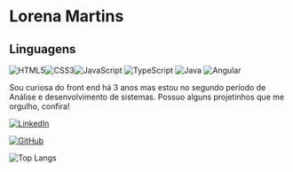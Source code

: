 
# Lorena Martins

## Linguagens 
![HTML5](https://img.shields.io/badge/HTML5-E34F26?style=for-the-badge&logo=html5&logoColor=white)![CSS3](https://img.shields.io/badge/CSS3-1572B6?style=for-the-badge&logo=css3&logoColor=white)![JavaScript](https://img.shields.io/badge/JavaScript-F7DF1E?style=for-the-badge&logo=javascript&logoColor=black)
![TypeScript](https://img.shields.io/badge/TypeScript-007ACC?style=for-the-badge&logo=typescript&logoColor=white)
![Java](https://img.shields.io/badge/java-%23ED8B00.svg?style=for-the-badge&logo=openjdk&logoColor=white)
![Angular](https://img.shields.io/badge/Angular-DD0031?style=for-the-badge&logo=angular&logoColor=white)


Sou curiosa do front end há 3 anos mas estou no segundo período de Análise e desenvolvimento de sistemas. Possuo alguns projetinhos que me orgulho, confira!

[![LinkedIn](https://img.shields.io/badge/LinkedIn-0077B5?style=for-the-badge&logo=linkedin&logoColor=white)](https://www.linkedin.com/in/loirena/)

[![GitHub](https://img.shields.io/badge/GitHub-100000?style=for-the-badge&logo=github&logoColor=white)](https://github.com/loirena)

![Top Langs](https://github-readme-stats-git-masterrstaa-rickstaa.vercel.app/api/top-langs/?username=loirena&bg_color=000&border_color=30A3DC&title_color=E94D5F&text_color=FFF)


